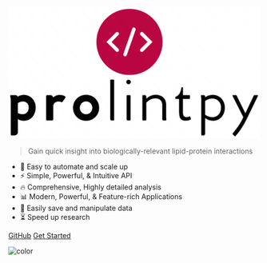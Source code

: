 <div class="prolintpy-logo">
<a href="https://prolint.ca" target="_blank">
  <div class="logo">
  </div>
  </a>
</div>

![logo](assets/images/prolintpy-logo.png)

> Gain quick insight into biologically-relevant lipid-protein interactions

- 🚀 Easy to automate and scale up
- ⚡️️ Simple, Powerful, & Intuitive API
- 🔥 Comprehensive, Highly detailed analysis
- 📊 Modern, Powerful, & Feature-rich Applications
- 📓 Easily save and manipulate data
- ⏳ Speed up research

<div class="buttons">
  <a href="https://github.com/ProLint/prolintpy/" target="_blank"><span>GitHub</span></a>
  <a href="#/README"><span>Get Started</span></a>
</div>

![color](#ffffff)
